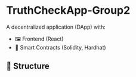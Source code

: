# TruthCheckApp-Group2


A decentralized application (DApp) with:
- 🖼️ Frontend (React)
- 🔐 Smart Contracts (Solidity, Hardhat)

## 📁 Structure


